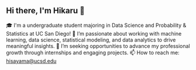 ## Hi there, I'm Hikaru 👋

🎓 I'm a undergraduate student majoring in Data Science and Probability & Statistics at UC San Diego!
🔭 I’m passionate about working with machine learning, data science, statistical modeling, and data analytics to drive meaningful insights.
🌱 I’m seeking opportunities to advance my professional growth through internships and engaging projects.
📫 How to reach me: hisayama@ucsd.edu
